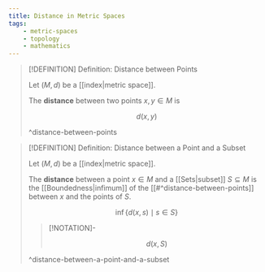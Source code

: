 ```yaml
---
title: Distance in Metric Spaces
tags:
    - metric-spaces
    - topology
    - mathematics
---
```


>[!DEFINITION] Definition: Distance between Points
>
>Let $(M, d)$ be a [[index|metric space]].
>
>The **distance** between two points $x,y \in M$ is
>
>$$
>d(x,y)
>$$
>
>^distance-between-points
>

>[!DEFINITION] Definition: Distance between a Point and a Subset
>
>Let $(M, d)$ be a [[index|metric space]].
>
>The **distance** between a point $x \in M$ and a [[Sets|subset]] $S \subseteq M$ is the [[Boundedness|infimum]] of the [[#^distance-between-points]] between $x$ and the points of $S$.
>
>$$
>\inf \{d(x, s) \mid s \in S\}
>$$
>
>>[!NOTATION]-
>>
>>$$
>>d(x, S)
>>$$
>>
>
>^distance-between-a-point-and-a-subset
>